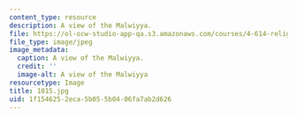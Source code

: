 ```yaml
---
content_type: resource
description: A view of the Malwiyya.
file: https://ol-ocw-studio-app-qa.s3.amazonaws.com/courses/4-614-religious-architecture-and-islamic-cultures-fall-2002/1f1546252eca5b055b0406fa7ab2d626_1015.jpg
file_type: image/jpeg
image_metadata:
  caption: A view of the Malwiyya.
  credit: ''
  image-alt: A view of the Malwiyya
resourcetype: Image
title: 1015.jpg
uid: 1f154625-2eca-5b05-5b04-06fa7ab2d626
---
```

